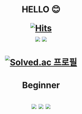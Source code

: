 <div align=center><h1> 

HELLO 😊
  
[![Hits](https://hits.seeyoufarm.com/api/count/incr/badge.svg?url=https%3A%2F%2Fgithub.com%2Fgs0428&count_bg=%23204B94&title_bg=%23000000&icon=github.svg&icon_color=%23E7E7E7&title=visitors&edge_flat=false)](https://hits.seeyoufarm.com)<br/>
  <a href="https://www.notion.so/120c8a39177849eab58eb3e9cfb4ba03?pvs=4"><img src="https://img.shields.io/badge/Notion-000000?style=for-the-badge&logo=Notion&logoColor=ffffff"></a>
    <a href="https://velog.io/@gs0428"><img src="https://img.shields.io/badge/Velog-20C997?style=for-the-badge&logo=Velog&logoColor=ffffff"></a>
  
</h1></div>

<div align=center><h1>
    
[![Solved.ac
프로필](http://mazassumnida.wtf/api/v2/generate_badge?boj=lider28)](https://solved.ac/lider28) 

</h1></div>

<div align=center>
  <h1>Beginner<br/>
  <br/> <img src="https://img.shields.io/badge/JavaScript-F7DF1E?style=for-the-badge&logo=JavaScript&logoColor=black">
        <img src="https://img.shields.io/badge/React-61DAFB?style=for-the-badge&logo=React&logoColor=black">
        <img src="https://img.shields.io/badge/C-A8B9CC?style=for-the-badge&logo=C&logoColor=black">
  </h1>
</div>
